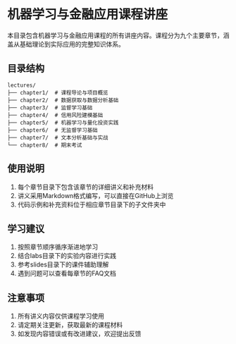 # 机器学习与金融应用课程讲座

本目录包含机器学习与金融应用课程的所有讲座内容。课程分为九个主要章节，涵盖从基础理论到实际应用的完整知识体系。

## 目录结构

```
lectures/
├── chapter1/  # 课程导论与项目概览
├── chapter2/  # 数据获取与数据分析基础
├── chapter3/  # 监督学习基础
├── chapter4/  # 信用风险建模基础
├── chapter5/  # 机器学习与量化投资实践
├── chapter6/  # 无监督学习基础
├── chapter7/  # 文本分析基础与实战
└── chapter8/  # 期末考试
```

## 使用说明

1. 每个章节目录下包含该章节的详细讲义和补充材料
2. 讲义采用Markdown格式编写，可以直接在GitHub上浏览
3. 代码示例和补充资料位于相应章节目录下的子文件夹中

## 学习建议

1. 按照章节顺序循序渐进地学习
2. 结合labs目录下的实验内容进行实践
3. 参考slides目录下的课件辅助理解
4. 遇到问题可以查看每章节的FAQ文档

## 注意事项

1. 所有讲义内容仅供课程学习使用
2. 请定期关注更新，获取最新的课程材料
3. 如发现内容错误或有改进建议，欢迎提出反馈 